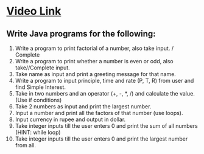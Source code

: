 # [Video Link](https://youtu.be/TAtrPoaJ7gc)

## Write Java programs for the following:

1. Write a program to print factorial of a number, also take input.  / Complete
2. Write a program to print whether a number is even or odd, also take//Complete
input.
3. Take name as input and print a greeting message for that name.
4. Write a program to input principle, time and rate (P, T, R) from user and
find Simple Interest.
5. Take in two numbers and an operator (+, -, *, /) and calculate the value.
(Use if conditions)
6. Take 2 numbers as input and print the largest number.
7. Input a number and print all the factors of that number (use loops).
8. Input currency in rupee and output in dollar.
9. Take integer inputs till the user enters 0 and print the sum of all numbers
(HINT: while loop)
10. Take integer inputs till the user enters 0 and print the largest number from
all.
